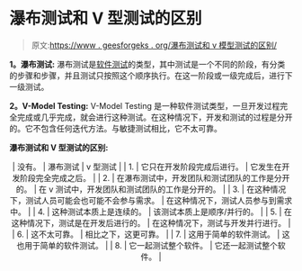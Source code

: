 # 瀑布测试和 V 型测试的区别

> 原文:[https://www . geesforgeks . org/瀑布测试和 v 模型测试的区别/](https://www.geeksforgeeks.org/difference-between-waterfall-testing-and-v-model-testing/)

**1。瀑布测试:**
瀑布测试是[软件测试](https://www.geeksforgeeks.org/software-testing-basics/)的类型，其中测试是一个不同的阶段，有分类的步骤和步骤，并且测试只按照这个顺序执行。在这一阶段或一级完成后，进行下一级测试。

**2。V-Model Testing:**
V-Model Testing 是一种软件测试类型，一旦开发过程完全完成或几乎完成，就会进行这种测试。在这种情况下，开发和测试的过程是分开的。它不包含任何迭代方法。与敏捷测试相比，它不太可靠。

**瀑布测试和 V 型测试的区别:**

<center>

| 没有。 | 瀑布测试 | v 型测试 |
| 1. | 它只在开发阶段完成后进行。 | 它发生在开发阶段完全完成之后。 |
| 2. | 在瀑布测试中，开发团队和测试团队的工作是分开的。 | 在 v 测试中，开发团队和测试团队的工作是分开的。 |
| 3. | 在这种情况下，测试人员可能会也可能不会参与需求。 | 在这种情况下，测试人员参与到需求中。 |
| 4. | 这种测试本质上是连续的。 | 该测试本质上是顺序/并行的。 |
| 5. | 在这种情况下，测试是在开发后进行的。 | 在这种情况下，测试与开发并行进行。 |
| 6. | 这不太可靠。 | 相比之下，这更可靠。 |
| 7. | 这用于简单的软件测试。 | 这也用于简单的软件测试。 |
| 8. | 它一起测试整个软件。 | 它还一起测试整个软件。 |

</center>